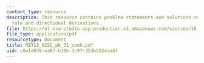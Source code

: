 ```yaml
---
content_type: resource
description: This resource contains problem statements and solutions related to chain
  rule and directional derivatives.
file: https://ol-ocw-studio-app-production.s3.amazonaws.com/courses/18-02sc-multivariable-calculus-fall-2010/c0a1d039ea87b19b3c97353b5524aa4f_MIT18_02SC_pb_31_comb.pdf
file_type: application/pdf
resourcetype: Document
title: MIT18_02SC_pb_31_comb.pdf
uid: c0a1d039-ea87-b19b-3c97-353b5524aa4f
---
```

